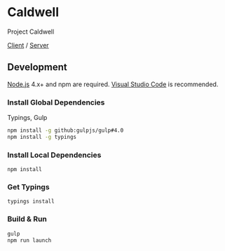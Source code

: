 # Caldwell
Project Caldwell

[Client](https://github.com/HSAR/Caldwell) / [Server](https://github.com/HSAR/Caldwell-Server)

## Development

[Node.js](https://nodejs.org/) 4.x+ and npm  are required. [Visual Studio Code](https://code.visualstudio.com/) is recommended.

### Install Global Dependencies
Typings, Gulp

```sh
npm install -g github:gulpjs/gulp#4.0
npm install -g typings
```

### Install Local Dependencies

`npm install`

### Get Typings

`typings install`

### Build & Run

```sh
gulp
npm run launch
```

